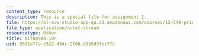 ```yaml
---
content_type: resource
description: This is a special file for assignment 1.
file: https://ol-ocw-studio-app-qa.s3.amazonaws.com/courses/12-540-principles-of-the-global-positioning-system-spring-2012/9581e77ac522d34c2f66d9b5d3fec7fe_mit00900.10n
file_type: application/octet-stream
resourcetype: Other
title: mit00900.10n
uid: 9581e77a-c522-d34c-2f66-d9b5d3fec7fe
---
```

